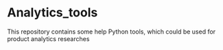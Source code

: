 # Analytics_tools
This repository contains some help Python tools, which could be used for product analytics researches
